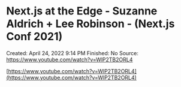 # Next.js at the Edge - Suzanne Aldrich + Lee Robinson - (Next.js Conf 2021)

Created: April 24, 2022 9:14 PM
Finished: No
Source: https://www.youtube.com/watch?v=WlP2TB2ORL4

[https://www.youtube.com/watch?v=WlP2TB2ORL4](https://www.youtube.com/watch?v=WlP2TB2ORL4)